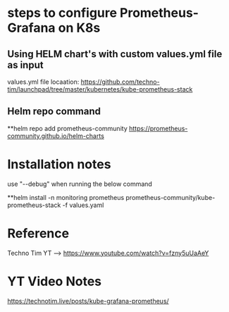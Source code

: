 # steps to configure Prometheus-Grafana on K8s


## Using HELM chart's with custom values.yml file as input

values.yml file locaation: 
https://github.com/techno-tim/launchpad/tree/master/kubernetes/kube-prometheus-stack

## Helm repo command
**helm repo add prometheus-community https://prometheus-community.github.io/helm-charts


# Installation notes

use "--debug" when running the below command 


**helm install -n monitoring prometheus prometheus-community/kube-prometheus-stack -f values.yaml



# Reference 
Techno Tim YT --> https://www.youtube.com/watch?v=fzny5uUaAeY

# YT Video  Notes
https://technotim.live/posts/kube-grafana-prometheus/






